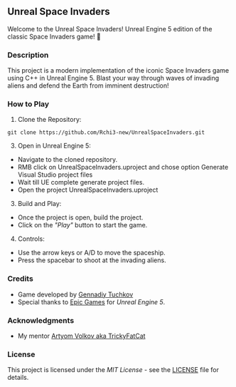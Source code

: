 ## Unreal Space Invaders

Welcome to the Unreal Space Invaders! Unreal Engine 5 edition of the classic Space Invaders game! :tada:

### Description

This project is a modern implementation of the iconic Space Invaders game using C++ in Unreal Engine 5. Blast your way through waves of invading aliens and defend the Earth from imminent destruction!

### How to Play

1. Clone the Repository:

```
git clone https://github.com/Rchi3-new/UnrealSpaceInvaders.git
```

3. Open in Unreal Engine 5:
- Navigate to the cloned repository.
- RMB click on UnrealSpaceInvaders.uproject and chose option Generate Visual Studio project files
- Wait till UE complete generate project files.
- Open the project UnrealSpaceInvaders.uproject

3. Build and Play:
- Once the project is open, build the project.
- Click on the *"Play"* button to start the game.

4. Controls:
- Use the arrow keys or A/D to move the spaceship.
- Press the spacebar to shoot at the invading aliens.

### Credits

- Game developed by [Gennadiy Tuchkov](https://github.com/Rchi3-new)
- Special thanks to [Epic Games](https://www.unrealengine.com/) for *Unreal Engine 5*.

### Acknowledgments

- My mentor [Artyom Volkov aka TrickyFatCat](https://github.com/TrickyFatCat)

### License

This project is licensed under the *MIT License* - see the [LICENSE](LICENSE) file for details.
